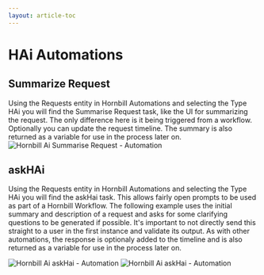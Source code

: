 ```yaml
---
layout: article-toc
---
```

# HAi Automations
## Summarize Request
Using the Requests entity in Hornbill Automations and selecting the Type HAi you will find the Summarise Request task, like the UI for summarizing the request. The only difference here is it being triggered from a workflow. Optionally you can update the request timeline. The summary is also returned as a variable for use in the process later on.
<img src="/_books/servicemanager-config/administration/images/hai_automation_summaize.png" alt="Hornbill Ai Summarise Request - Automation" ></img>


## askHAi
Using the Requests entity in Hornbill Automations and selecting the Type HAi you will find the askHai task. This allows fairly open prompts to be used as part of a Hornbill Workflow. The following example uses the initial summary and description of a request and asks for some clarifying questions to be generated if possible. It's important to not directly send this straight to a user in the first instance and validate its output. As with other automations, the response is optionaly added to the timeline and is also returned as a variable for use in the process later on.

<img src="/_books/servicemanager-config/administration/images/hai_automation_ask.png" alt="Hornbill Ai askHai - Automation" ></img>
<img src="/_books/servicemanager-config/administration/images/hai_automation_ask_2.png" alt="Hornbill Ai askHai - Automation" ></img>